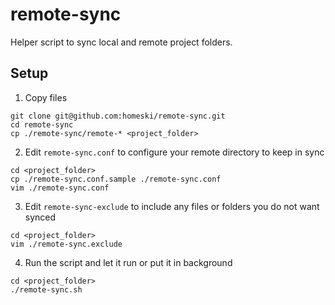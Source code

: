 # remote-sync

Helper script to sync local and remote project folders. 

## Setup

1. Copy files

  ```
  git clone git@github.com:homeski/remote-sync.git
  cd remote-sync
  cp ./remote-sync/remote-* <project_folder>
  ```

2. Edit `remote-sync.conf` to configure your remote directory to keep in sync

  ```
  cd <project_folder>
  cp ./remote-sync.conf.sample ./remote-sync.conf
  vim ./remote-sync.conf
  ```

3. Edit `remote-sync-exclude` to include any files or folders you do not want synced

  ```
  cd <project_folder>
  vim ./remote-sync.exclude 
  ```

4. Run the script and let it run or put it in background

  ```
  cd <project_folder>
  ./remote-sync.sh
  ```
